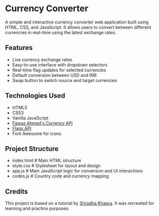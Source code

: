 # Currency Converter

A simple and interactive currency converter web application built using HTML, CSS, and JavaScript. It allows users to convert between different currencies in real-time using the latest exchange rates.

## Features

- Live currency exchange rates
- Easy-to-use interface with dropdown selectors
- Real-time flag updates for selected currencies
- Default conversion between USD and INR
- Swap button to switch source and target currencies

## Technologies Used

- HTML5
- CSS3
- Vanilla JavaScript
- [Fawaz Ahmed's Currency API](https://github.com/fawazahmed0/currency-api)
- [Flags API](https://flagsapi.com)
- Font Awesome for icons

## Project Structure

<ul>
    <li>index.html # Main HTML structure</li>
    <li>style.css # Stylesheet for layout and design</li>
    <li>app.js # Main JavaScript logic for conversion and UI interactions</li>
    <li>codes.js # Country code and currency mapping</li>
</ul>

## Credits

This project is based on a tutorial by [Shradha Khapra](https://www.youtube.com/watch?v=CyGodpqcid4). 
It was recreated for learning and practice purposes.